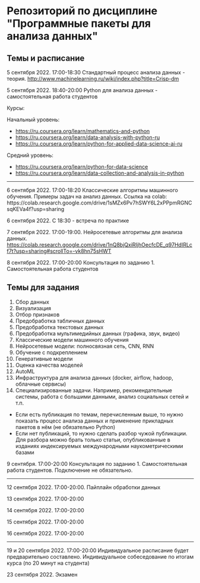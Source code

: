 # Репозиторий по дисциплине "Программные пакеты для анализа данных"

## Темы и расписание

5 сентября 2022. 17:00-18:30 Стандартный процесс анализа данных - теория. http://www.machinelearning.ru/wiki/index.php?title=Crisp-dm

5 сентября 2022. 18:40-20:00 Python для анализа данных - самостоятельная работа студентов

Курсы: 

Начальный уровень:
* https://ru.coursera.org/learn/mathematics-and-python
* https://ru.coursera.org/learn/data-analysis-with-python-ru
* https://ru.coursera.org/learn/python-for-applied-data-science-ai-ru 

Средний уровень:
* https://ru.coursera.org/learn/python-for-data-science
* https://ru.coursera.org/learn/data-collection-and-analysis-in-python

<hr>
6 сентября 2022. 17:00-18:20 Классические алгоритмы машинного обучения. Примеры задач на анализ данных.
Ссылка на colab: https://colab.research.google.com/drive/1sMZx6Pv7hSWY6L2xPPpmRGNCsqKEVa4f?usp=sharing

6 сентября 2022. С 18:30 - встреча по практике

7 сентября 2022. 17:00-19:00. Нейросетевые алгоритмы для анализа данных. https://colab.research.google.com/drive/1nQ8bjQxiRIjhOecfcDE_q97HdIRLcf7t?usp=sharing#scrollTo=-vk8hn75sHWT 

8 сентября 2022. 17:00-20:00 Консультация по заданию 1. Самостоятельная работа студентов 
## Темы для задания
1. Сбор данных 
2. Визуализация 
3. Отбор признаков 
4. Предобработка табличных данных
5. Предобработка текстовых данных 
6. Предобработка мультимедийных данных (графика, звук, видео)
7. Классические модели машинного обучения
8. Нейросетевые модели: полносвязная сеть, CNN, RNN
9. Обучение с подкреплением
10. Генеративные модели 
11. Оценка качества моделей 
12. AutoML
13. Инфраструктура для анализа данных (docker, airflow, hadoop, облачные сервисы)
14. Специализированные задачи. Например, рекомендательные системы, работа с большими данными, анализ социальных сетей и т.п.

* Если есть публикация по темам, перечисленным выше, то нужно показать процесс анализа данных и применение прикладных пакетов в нём (не обязательно Python)
* Если нет публикаций, то нужно сделать разбор чужой публикации. Для разбора можно брать только статьи, опубликованные в изданиях индексируемых международными наукометрическими базами

9 сентября. 17:00-20:00 Консультация по заданию 1. Самостоятельная работа студентов. Подключение не обязательно.

<hr>
12 сентября 2022. 17:00-20:00. Пайплайн обработки данных

13 сентября 2022. 17:00-20:00 

14 сентября 2022. 17:00-20:00 

15 сентября 2022. 17:00-20:00 

16 сентября 2022. 17:00-20:00 

<hr>
19 и 20 сентября 2022. 17:00-20:00 Индивидуальное расписание будет предварительно составлено. Индивидуальное собеседование по итогам курса (по 20 минут на студента)

23 сентября 2022. Экзамен